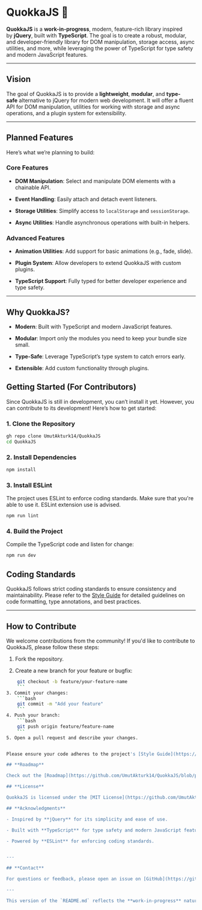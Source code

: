 # **QuokkaJS** 🦘

**QuokkaJS** is a **work-in-progress**, modern, feature-rich library inspired by **jQuery**, built with **TypeScript**. The goal is to create a robust, modular, and developer-friendly library for DOM manipulation, storage access, async utilities, and more, while leveraging the power of TypeScript for type safety and modern JavaScript features.

---

## **Vision**

The goal of QuokkaJS is to provide a **lightweight**, **modular**, and **type-safe** alternative to jQuery for modern web development. It will offer a fluent API for DOM manipulation, utilities for working with storage and async operations, and a plugin system for extensibility.

---

## **Planned Features**

Here’s what we’re planning to build:

### **Core Features**

- **DOM Manipulation**: Select and manipulate DOM elements with a chainable API.

- **Event Handling**: Easily attach and detach event listeners.

- **Storage Utilities**: Simplify access to `localStorage` and `sessionStorage`.

- **Async Utilities**: Handle asynchronous operations with built-in helpers.


### **Advanced Features**

- **Animation Utilities**: Add support for basic animations (e.g., fade, slide).

- **Plugin System**: Allow developers to extend QuokkaJS with custom plugins.

- **TypeScript Support**: Fully typed for better developer experience and type safety.


---

## **Why QuokkaJS?**

- **Modern**: Built with TypeScript and modern JavaScript features.

- **Modular**: Import only the modules you need to keep your bundle size small.

- **Type-Safe**: Leverage TypeScript’s type system to catch errors early.

- **Extensible**: Add custom functionality through plugins.

## **Getting Started (For Contributors)**

Since QuokkaJS is still in development, you can’t install it yet. However, you can contribute to its development! Here’s how to get started:

### **1. Clone the Repository**

```bash
gh repo clone UmutAkturk14/QuokkaJS
cd QuokkaJS
```

### **2. Install Dependencies**

```bash
npm install
```
### **3. Install ESLint**

The project uses ESLint to enforce coding standards. Make sure that you're able to use it. ESLint extension use is advised.

```bash
npm run lint
```

### **4. Build the Project**

Compile the TypeScript code and listen for change:

```bash
npm run dev
```

## **Coding Standards**

QuokkaJS follows strict coding standards to ensure consistency and maintainability. Please refer to the [Style Guide](https://github.com/UmutAkturk14/QuokkaJS/blob/planning/roadmap/docs/TypeScript%20Style%20Guide.md) for detailed guidelines on code formatting, type annotations, and best practices.

---

## **How to Contribute**

We welcome contributions from the community! If you'd like to contribute to QuokkaJS, please follow these steps:

1. Fork the repository.

2. Create a new branch for your feature or bugfix:
```bash
	git checkout -b feature/your-feature-name
	```
3. Commit your changes:
	```bash
	git commit -m "Add your feature"
	```
4. Push your branch:
    ```bash
	git push origin feature/feature-name
	```
5. Open a pull request and describe your changes.


Please ensure your code adheres to the project's [Style Guide](https://github.com/UmutAkturk14/QuokkaJS/blob/planning/roadmap/docs/TypeScript%20Style%20Guide.md) and includes appropriate tests.

## **Roadmap**

Check out the [Roadmap](https://github.com/UmutAkturk14/QuokkaJS/blob/planning/roadmap/docs/Roadmap/Roadmap.md) to see what’s planned for QuokkaJS and how you can help.

## **License**

QuokkaJS is licensed under the [MIT License](https://github.com/UmutAkturk14/QuokkaJS/blob/planning/roadmap/LICENSE).

## **Acknowledgments**

- Inspired by **jQuery** for its simplicity and ease of use.

- Built with **TypeScript** for type safety and modern JavaScript features.

- Powered by **ESLint** for enforcing coding standards.


---

## **Contact**

For questions or feedback, please open an issue on [GitHub](https://github.com/your-username/quokka-js/issues) or reach out to the maintainers.

---

This version of the `README.md` reflects the **work-in-progress** nature of QuokkaJS and focuses on the **vision**, **planned features**, and **contributor guidelines**. Let me know if you need further adjustments! 🚀
